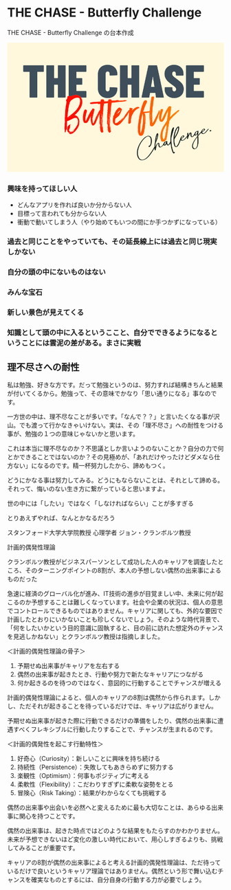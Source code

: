 # THE CHASE - Butterfly Challenge
THE CHASE - Butterfly Challenge の台本作成

![](./images/the-chase-butterfly-challenge-banner.png)

### 興味を持ってほしい人

- どんなアプリを作れば良いか分からない人
- 目標って言われても分からない人
- 衝動で動いてしまう人（やり始めてもいつの間にか手つかずになっている）

### 過去と同じことをやっていても、その延長線上には過去と同じ現実しかない

### 自分の頭の中にないものはない

### みんな宝石

### 新しい景色が見えてくる

### 知識として頭の中に入るというここと、自分でできるようになるということには雲泥の差がある。まさに実戦

## 理不尽さへの耐性
私は勉強、好きな方です。だって勉強というのは、努力すれば結構きちんと結果が付いてくるから。勉強って、その意味でかなり「思い通りになる」事なのです。

一方世の中は、理不尽なことが多いです。「なんで？？」と言いたくなる事が沢山。でも渡って行かなきゃいけない。実は、その「理不尽さ」への耐性をつける事が、勉強の１つの意味じゃないかと思います。

これは本当に理不尽なのか？不思議としか言いようのないことか？自分の力で何とかできることではないのか？その見極めが、「あれだけやったけどダメなら仕方ない」になるのです。精一杯努力したから、諦めもつく。

どうにかなる事は努力してみる。どうにもならないことは、それとして諦める。それって、悔いのない生き方に繋がっていると思いますよ。


世の中には「したい」ではなく「しなければならい」ことが多すぎる

とりあえずやれば、なんとかなるだろう


スタンフォード大学大学院教授 心理学者 ジョン・クランボルツ教授

計画的偶発性理論

クランボルツ教授がビジネスパーソンとして成功した人のキャリアを調査したところ、そのターニングポイントの8割が、本人の予想しない偶然の出来事によるものだった

急速に経済のグローバル化が進み、IT技術の進歩が目覚ましい中、未来に何が起こるのか予想することは難しくなっています。社会や企業の状況は、個人の意思でコントロールできるものではありません。キャリアに関しても、外的な要因で計画したとおりにいかないことも珍しくないでしょう。そのような時代背景で、「何をしたいかという目的意識に固執すると、目の前に訪れた想定外のチャンスを見逃しかねない」とクランボルツ教授は指摘しました。

＜計画的偶発性理論の骨子＞ 
1. 予期せぬ出来事がキャリアを左右する 
2. 偶然の出来事が起きたとき、行動や努力で新たなキャリアにつながる 
3. 何か起きるのを待つのではなく、意図的に行動することでチャンスが増える 

計画的偶発性理論によると、個人のキャリアの8割は偶然から作られます。しかし、ただそれが起きることを待っているだけでは、キャリアは広がりません。 

予期せぬ出来事が起きた際に行動できるだけの準備をしたり、偶然の出来事に遭遇すべくフレキシブルに行動したりすることで、チャンスが生まれるのです。 

＜計画的偶発性を起こす行動特性＞ 
1. 好奇心（Curiosity）：新しいことに興味を持ち続ける 
2. 持続性（Persistence）：失敗してもあきらめずに努力する 
3. 楽観性（Optimism）：何事もポジティブに考える 
4. 柔軟性（Flexibility）：こだわりすぎずに柔軟な姿勢をとる 
5. 冒険心（Risk Taking）：結果がわからなくても挑戦する

偶然の出来事や出会いを必然へと変えるために最も大切なことは、あらゆる出来事に関心を持つことです。 

偶然の出来事は、起きた時点ではどのような結果をもたらすのかわかりません。未来が予想できないほど変化の激しい時代において、用心しすぎるよりも、挑戦してみることが重要です。 

キャリアの8割が偶然の出来事によると考える計画的偶発性理論は、ただ待っているだけで良いというキャリア理論ではありません。偶然という形で舞い込むチャンスを確実なものとするには、自分自身の行動する力が必要でしょう。 
